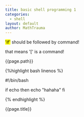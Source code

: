 ```yaml
---
title: basic shell programming 1
categories:
  - shell
layout: default
author: MathTrauma
---
```


<mark>'if'</mark> should be followed by command!

that means '[' is a command!

{{page.path}}

{%highlight bash linenos %}

#!/bin/bash

if echo 
then
    echo "hahaha"
fi

{% endhighlight %}

{{page.title}}
